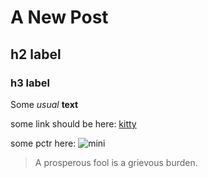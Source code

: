 # A New Post

## h2 label

### h3 label


Some _usual_ **text**

some link should be here:
[kitty](http://mypetforumonline.com/wp-content/uploads/2014/10/EcoKitten.jpg "cat")

some pctr here:
![mini](/http://mypetforumonline.com/wp-content/uploads/2014/09/Chocolate-and-Tan-Mini-Dachshund.jpg)




> A prosperous fool is a grievous burden. 

